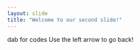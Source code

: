```yaml
---
layout: slide
title: "Welcome to our second slide!"
---
```

dab for codes
Use the left arrow to go back!
